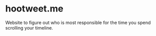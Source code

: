# hootweet.me
Website to figure out who is most responsible for the time you spend scrolling your timeline.
